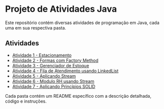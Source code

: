 # Projeto de Atividades Java

Este repositório contém diversas atividades de programação em Java, cada uma em sua respectiva pasta.

## Atividades

- [Atividade 1 - Estacionamento](./SimuladorDeEstacionamento)
- [Atividade 2 - Formas com Factory Method](./Atividade2_FormasFactoryMethod)
- [Atividade 3 - Gerenciador de Estoque](./Atividade3_GerenciadorEstoque)
- [Atividade 4 - Fila de Atendimento usando LinkedList](./Atividade4_FilaAtendimento)
- [Atividade 5 - Aplicando Stream](./Atividade5_ProcessamentoPessoasStream)
- [Atividade 6 - Modulo RH usando Stream](./Atividade6_ModuloRHStream)
- [Atividade 7 - Aplicando Princípios SOLID](./Atividade7_AplicandoPrincipiosSOLID)

Cada pasta contém um README específico com a descrição detalhada, código e instruções.
